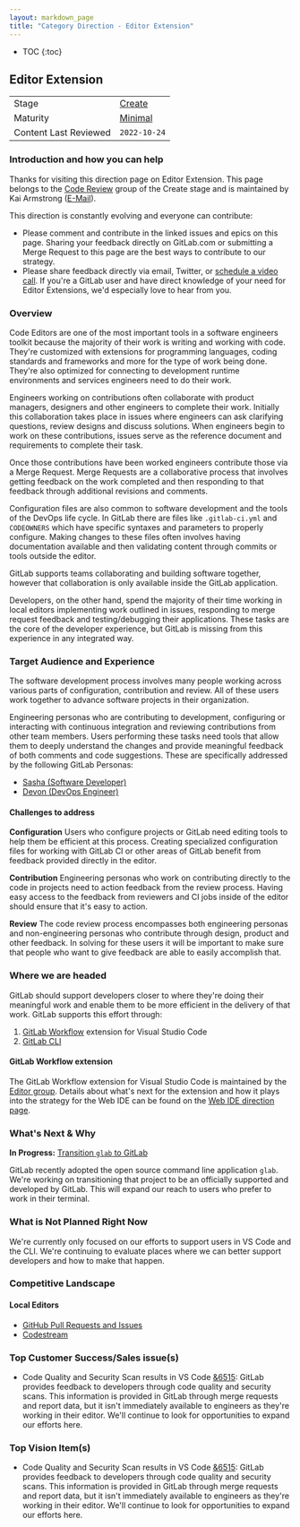 ```yaml
---
layout: markdown_page
title: "Category Direction - Editor Extension"
---
```


- TOC
{:toc}

## Editor Extension

| | |
| --- | --- |
| Stage | [Create](/direction/dev/#create) |
| Maturity | [Minimal](/direction/maturity/) |
| Content Last Reviewed | `2022-10-24` |

### Introduction and how you can help

Thanks for visiting this direction page on Editor Extension. This page belongs to the [Code Review](/handbook/product/categories/#code-review-group) group of the Create stage and is maintained by Kai Armstrong ([E-Mail](mailto:karmstrong@gitlab.com)).

This direction is constantly evolving and everyone can contribute:

- Please comment and contribute in the linked issues and epics on this page. Sharing your feedback directly on GitLab.com  or submitting a Merge Request to this page are the best ways to contribute to our strategy.
- Please share feedback directly via email, Twitter, or [schedule a video call](https://calendly.com/gitlabkai). If you're a GitLab user and have direct knowledge of your need for Editor Extensions, we'd especially love to hear from you.

### Overview

Code Editors are one of the most important tools in a software engineers toolkit because the majority of their work is writing and working with code. They're customized with extensions for programming languages, coding standards and frameworks and more for the type of work being done. They're also optimized for connecting to development runtime environments and services engineers need to do their work.

Engineers working on contributions often collaborate with product managers, designers and other engineers to complete their work. Initially this collaboration takes place in issues where engineers can ask clarifying questions, review designs and discuss solutions. When engineers begin to work on these contributions, issues serve as the reference document and requirements to complete their task.

Once those contributions have been worked engineers contribute those via a Merge Request. Merge Requests are a collaborative process that involves getting feedback on the work completed and then responding to that feedback through additional revisions and comments.

Configuration files are also common to software development and the tools of the DevOps life cycle. In GitLab there are files like `.gitlab-ci.yml` and `CODEOWNERS` which have specific syntaxes and parameters to properly configure. Making changes to these files often involves having documentation available and then validating content through commits or tools outside the editor.

GitLab supports teams collaborating and building software together, however that collaboration is only available inside the GitLab application.

Developers, on the other hand, spend the majority of their time working in local editors implementing work outlined in issues, responding to merge request feedback and testing/debugging their applications. These tasks are the core of the developer experience, but GitLab is missing from this experience in any integrated way.

### Target Audience and Experience
<!-- An overview of the personas (https://about.gitlab.com/handbook/marketing/strategic-marketing/roles-personas#user-personas) involved in this category. An overview
of the evolving user journeys as the category progresses through minimal,
viable, complete and lovable maturity levels. -->

The software development process involves many people working across various parts of configuration, contribution and review. All of these users work together to advance software projects in their organization.

Engineering personas who are contributing to development, configuring or interacting with continuous integration and reviewing contributions from other team members. Users performing these tasks need tools that allow them to deeply understand the changes and provide meaningful feedback of both comments and code suggestions. These are specifically addressed by the following GitLab Personas:

- [Sasha (Software Developer)](/handbook/marketing/product-marketing/roles-personas/#sasha-software-developer)
- [Devon (DevOps Engineer)](/handbook/marketing/product-marketing/roles-personas/#devon-devops-engineer)

#### Challenges to address
<!--
- What needs, goals, or jobs to be done do the users have?
- How do users address these challenges today? What products or work-arounds are utilized?

Provide links to UX Research issues, which validate these problems exist.
-->

**Configuration**
Users who configure projects or GitLab need editing tools to help them be efficient at this process. Creating specialized configuration files for working with GitLab CI or other areas of GitLab benefit from feedback provided directly in the editor.

**Contribution**
Engineering personas who work on contributing directly to the code in projects need to action feedback from the review process. Having easy access to the feedback from reviewers and CI jobs inside of the editor should ensure that it's easy to action.

**Review**
The code review process encompasses both engineering personas and non-engineering personas who contribute through design, product and other feedback. In solving for these users it will be important to make sure that people who want to give feedback are able to easily accomplish that.

### Where we are headed

GitLab should support developers closer to where they're doing their meaningful work and enable them to be more efficient in the delivery of that work. GitLab supports this effort through:

1. [GitLab Workflow](https://marketplace.visualstudio.com/items?itemName=GitLab.gitlab-workflow) extension for Visual Studio Code
1. [GitLab CLI](https://gitlab.com/gitlab-org/cli)

#### GitLab Workflow extension

The GitLab Workflow extension for Visual Studio Code is maintained by the [Editor group](/direction/create/editor). Details about what's next for the extension and how it plays into the strategy for the Web IDE can be found on the [Web IDE direction page](/direction/create/editor/web_ide).   

### What's Next & Why

**In Progress:** [Transition `glab` to GitLab](https://gitlab.com/groups/gitlab-org/-/epics/7514)

GitLab recently adopted the open source command line application `glab`. We're working on transitioning that project to be an officially supported and developed by GitLab. This will expand our reach to users who prefer to work in their terminal.

### What is Not Planned Right Now

We're currently only focused on our efforts to support users in VS Code and the CLI. We're continuing to evaluate places where we can better support developers and how to make that happen.

### Competitive Landscape

#### Local Editors

- [GitHub Pull Requests and Issues](https://marketplace.visualstudio.com/items?itemName=GitHub.vscode-pull-request-github)
- [Codestream](https://www.codestream.com/)

<!-- ### Analyst Landscape -->

### Top Customer Success/Sales issue(s)

<!-- These can be sourced from the CS/Sales top issue labels when available, internal
surveys, or from your conversations with them.-->
- Code Quality and Security Scan results in VS Code [&6515](https://gitlab.com/groups/gitlab-org/-/epics/6515): GitLab provides feedback to developers through code quality and security scans. This information is provided in GitLab through merge requests and report data, but it isn't immediately available to engineers as they're working in their editor. We'll continue to look for opportunities to expand our efforts here.

<!-- ### Top user issue(s) -->
<!-- This is probably the top popular issue from the category (i.e. the one with the most
thumbs-up), but you may have a different item coming out of customer calls.-->

<!-- ### Top internal customer issue(s) -->
<!-- These are sourced from internal customers wanting to [dogfood](/handbook/values/#dogfooding)
the product.-->

### Top Vision Item(s)
<!-- What's the most important thing to move your vision forward?-->

- Code Quality and Security Scan results in VS Code [&6515](https://gitlab.com/groups/gitlab-org/-/epics/6515): GitLab provides feedback to developers through code quality and security scans. This information is provided in GitLab through merge requests and report data, but it isn't immediately available to engineers as they're working in their editor. We'll continue to look for opportunities to expand our efforts here.
